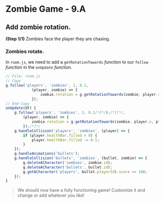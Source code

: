 # Zombie Game - 9.A

## Add zombie rotation.

**(Step 1/1)** Zombies face the player they are chasing.

### Zombies rotate.

In `room.js`, we need to add a `getRotationTowards` _function_ to our `follow` _function_ in the `onUpdate` _function_.

``` javascript
// File: room.js
// Copy
g.follow('players', 'zombies', 1, 0.1,
			(player, zombie) => {
				zombie.rotation = g.getRotationTowards(zombie, player.x, player.y);
			});
// End Copy
onUpdate(dt) {
	g.follow('players', 'zombies', 1, 0.1/*{*/);/*}[*/,
		(player, zombie) => {
			zombie.rotation = g.getRotationTowards(zombie, player.x, player.y);
		});/*]*/
	g.handleCollision('players', 'zombies', (player) => {
		if (player.healthBar.filled > 0) {
			player.healthBar.filled -= 0.1;
		}
	});
	g.handleAnimations('bullets');
	g.handleCollision('bullets', 'zombies', (bullet, zombie) => {
		g.deleteACharacter('zombies', zombie.id);
		g.deleteACharacter('bullets', bullet.id);
		g.getACharacter('players', bullet.playerId).score += 100;
	});
}
```

> We should now have a fully functioning game! Customize it and change or add whatever you like!
